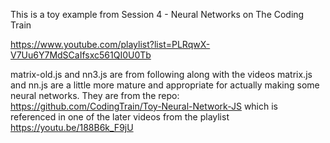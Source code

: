 This is a toy example from Session 4 - Neural Networks on The Coding Train

https://www.youtube.com/playlist?list=PLRqwX-V7Uu6Y7MdSCaIfsxc561QI0U0Tb

matrix-old.js and nn3.js are from following along with the videos
matrix.js and nn.js are a little more mature and appropriate for actually making some neural networks. They are from the repo:
https://github.com/CodingTrain/Toy-Neural-Network-JS
which is referenced in one of the later videos from the playlist
https://youtu.be/188B6k_F9jU
